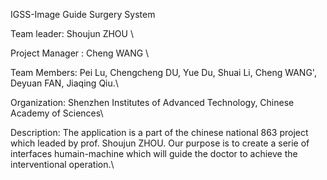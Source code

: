 IGSS-Image Guide Surgery System

Team leader: Shoujun ZHOU \

Project Manager : Cheng WANG \

Team Members: Pei Lu, Chengcheng DU, Yue Du, Shuai Li, Cheng WANG', Deyuan FAN, Jiaqing Qiu.\

Organization: Shenzhen Institutes of Advanced Technology, Chinese Academy of Sciences\

Description: The application is a part of the chinese national 863 project which leaded by prof. Shoujun ZHOU. Our purpose is to create a serie of interfaces humain-machine which will guide the doctor to achieve the interventional operation.\

